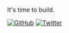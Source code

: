 It's time to build.
<br>

[![GitHub](https://img.shields.io/badge/-GitHub-181717?style=for-the-badge&logo=github)]([https://github.com/DorsaRoh/LungAI](https://img.shields.io/github/followers/DorsaRoh?label=Follow&style=social))
[![Twitter](https://img.shields.io/badge/-Twitter-1DA1F2?style=for-the-badge&logo=twitter)]([https://huggingface.co/dorsar/LungAI](https://twitter.com/intent/follow?screen_name=Dorsa_Rohani))
